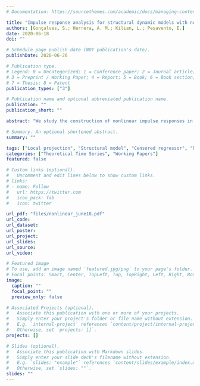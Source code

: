 ```yaml
---
# Documentation: https://sourcethemes.com/academic/docs/managing-content/

title: "Impulse response analysis for structural dynamic models with nonlinear regressors"
authors: [Gonçalves, S.; Herrera, A. M.; Kilian, L.; Pesavento, E.]
date: 2020-06-18
doi: ""

# Schedule page publish date (NOT publication's date).
publishDate: 2020-06-26

# Publication type.
# Legend: 0 = Uncategorized; 1 = Conference paper; 2 = Journal article;
# 3 = Preprint / Working Paper; 4 = Report; 5 = Book; 6 = Book section;
# 7 = Thesis; 8 = Patent
publication_types: ["3"]

# Publication name and optional abbreviated publication name.
publication: ""
publication_short: ""

abstract: "We study the construction of nonlinear impulse responses in structural dynamic models that include nonlinearly transformed regressors. Such models have played an important role in recent years in capturing asymmetries, thresholds and other nonlinearities in the responses of macroeconomic variables to exogenous shocks. The conventional approach to estimating nonlinear responses is by Monte Carlo integration. We show that the population impulse responses in this class of models may instead be derived analytically from the structural model. We use this insight to study under what conditions linear projection (LP) estimators may be used to recover the population impulse responses. We find that, unlike in vector autoregressive models, the asymptotic equivalence between estimators based on the structural model and LP estimators breaks down. Only in one important special case can the population impulse response be consistently estimated by LP methods. The construction of this LP estimator, however, differs from the LP approach currently used in the literature. Simulation evidence suggests that the modified LP estimator is less accurate in finite samples than estimators based on the structural model, when both are valid."

# Summary. An optional shortened abstract.
summary: ""

tags: ["Local projection", "Structural model", "Censored regressor", "Nonlinear transformation", "Nonlinear responses", "Monte Carlo integration"]
categories: ["Theoretical Time Series", "Working Papers"]
featured: false

# Custom links (optional).
#   Uncomment and edit lines below to show custom links.
# links:
# - name: Follow
#   url: https://twitter.com
#   icon_pack: fab
#   icon: twitter

url_pdf: "files/nonlinear_june18.pdf"
url_code:
url_dataset:
url_poster:
url_project:
url_slides:
url_source:
url_video:

# Featured image
# To use, add an image named `featured.jpg/png` to your page's folder. 
# Focal points: Smart, Center, TopLeft, Top, TopRight, Left, Right, BottomLeft, Bottom, BottomRight.
image:
  caption: ""
  focal_point: ""
  preview_only: false

# Associated Projects (optional).
#   Associate this publication with one or more of your projects.
#   Simply enter your project's folder or file name without extension.
#   E.g. `internal-project` references `content/project/internal-project/index.md`.
#   Otherwise, set `projects: []`.
projects: []

# Slides (optional).
#   Associate this publication with Markdown slides.
#   Simply enter your slide deck's filename without extension.
#   E.g. `slides: "example"` references `content/slides/example/index.md`.
#   Otherwise, set `slides: ""`.
slides: ""
---
```

